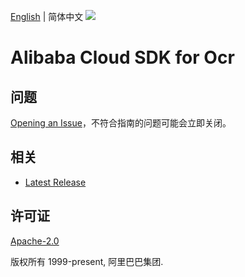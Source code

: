 [English](README.md) | 简体中文
![](https://aliyunsdk-pages.alicdn.com/icons/AlibabaCloud.svg)

# Alibaba Cloud SDK for Ocr

## 问题
[Opening an Issue](https://github.com/aliyun/alibabacloud-sdk/issues/new)，不符合指南的问题可能会立即关闭。

## 相关
* [Latest Release](https://github.com/aliyun/alibabacloud-sdk)

## 许可证
[Apache-2.0](http://www.apache.org/licenses/LICENSE-2.0)

版权所有 1999-present, 阿里巴巴集团.